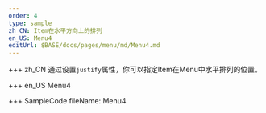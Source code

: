 ```yaml
--- 
order: 4
type: sample
zh_CN: Item在水平方向上的排列
en_US: Menu4
editUrl: $BASE/docs/pages/menu/md/Menu4.md
---
```


+++ zh_CN
通过设置<Code>justify</Code>属性，你可以指定Item在Menu中水平排列的位置。  

+++ en_US
Menu4

+++ SampleCode
fileName: Menu4
